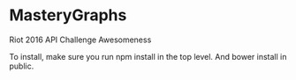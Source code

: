 # MasteryGraphs
Riot 2016 API Challenge Awesomeness 


To install, make sure you run npm install in the top level. And bower install in public.
